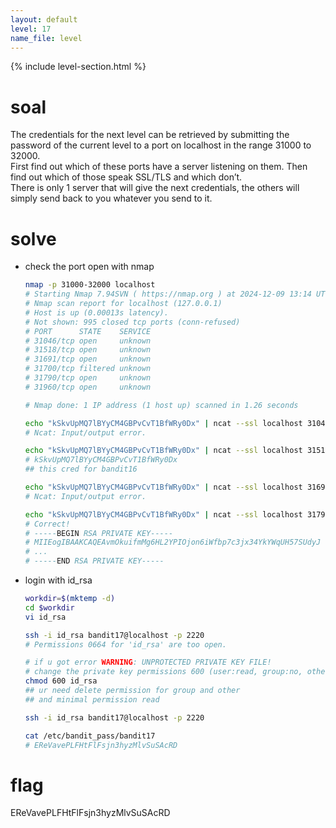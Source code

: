 ```yaml
---
layout: default
level: 17
name_file: level
---
```


{% include level-section.html %}

# soal
The credentials for the next level can be retrieved by submitting the password of the current level to a port on localhost in the range 31000 to 32000. \
First find out which of these ports have a server listening on them. Then find out which of those speak SSL/TLS and which don’t. \
There is only 1 server that will give the next credentials, the others will simply send back to you whatever you send to it.

# solve
- check the port open with nmap
    ```bash
    nmap -p 31000-32000 localhost
    # Starting Nmap 7.94SVN ( https://nmap.org ) at 2024-12-09 13:14 UTC
    # Nmap scan report for localhost (127.0.0.1)
    # Host is up (0.00013s latency).
    # Not shown: 995 closed tcp ports (conn-refused)
    # PORT      STATE    SERVICE
    # 31046/tcp open     unknown
    # 31518/tcp open     unknown
    # 31691/tcp open     unknown
    # 31700/tcp filtered unknown
    # 31790/tcp open     unknown
    # 31960/tcp open     unknown

    # Nmap done: 1 IP address (1 host up) scanned in 1.26 seconds

    echo "kSkvUpMQ7lBYyCM4GBPvCvT1BfWRy0Dx" | ncat --ssl localhost 31046
    # Ncat: Input/output error.

    echo "kSkvUpMQ7lBYyCM4GBPvCvT1BfWRy0Dx" | ncat --ssl localhost 31518
    # kSkvUpMQ7lBYyCM4GBPvCvT1BfWRy0Dx
    ## this cred for bandit16

    echo "kSkvUpMQ7lBYyCM4GBPvCvT1BfWRy0Dx" | ncat --ssl localhost 31691
    # Ncat: Input/output error.

    echo "kSkvUpMQ7lBYyCM4GBPvCvT1BfWRy0Dx" | ncat --ssl localhost 31790
    # Correct!
    # -----BEGIN RSA PRIVATE KEY-----
    # MIIEogIBAAKCAQEAvmOkuifmMg6HL2YPIOjon6iWfbp7c3jx34YkYWqUH57SUdyJ
    # ...
    # -----END RSA PRIVATE KEY-----
    ```

- login with id_rsa
    ```bash
    workdir=$(mktemp -d)
    cd $workdir
    vi id_rsa

    ssh -i id_rsa bandit17@localhost -p 2220
    # Permissions 0664 for 'id_rsa' are too open.

    # if u got error WARNING: UNPROTECTED PRIVATE KEY FILE!
    # change the private key permissions 600 (user:read, group:no, other:no)
    chmod 600 id_rsa
    ## ur need delete permission for group and other
    ## and minimal permission read

    ssh -i id_rsa bandit17@localhost -p 2220

    cat /etc/bandit_pass/bandit17
    # EReVavePLFHtFlFsjn3hyzMlvSuSAcRD
    ```

# flag
EReVavePLFHtFlFsjn3hyzMlvSuSAcRD